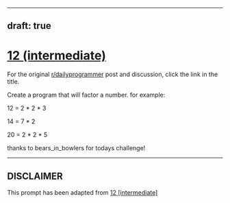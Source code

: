 ---
draft: true
----

# [12 (intermediate)](https://www.reddit.com/r/dailyprogrammer/comments/pxrzh/2202012_challenge_12_intermediate/)

For the original [r/dailyprogrammer](https://www.reddit.com/r/dailyprogrammer/) post and discussion, click the link in the title.

Create a program that will factor a number. for example:

12 = 2 * 2 * 3

14 = 7 * 2

20 = 2 * 2 * 5

thanks to bears_in_bowlers for todays challenge!


----
## **DISCLAIMER**
This prompt has been adapted from [12 [intermediate]](https://www.reddit.com/r/dailyprogrammer/comments/pxrzh/2202012_challenge_12_intermediate/
)
